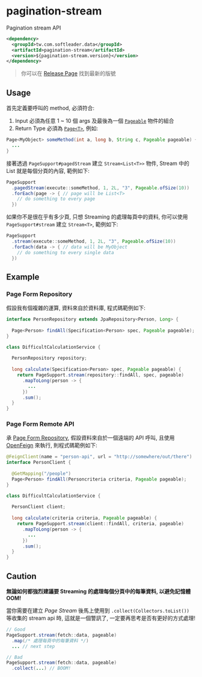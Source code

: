# pagination-stream

Pagination stream API

```xml
<dependency>
  <groupId>tw.com.softleader.data</groupId>
  <artifactId>pagination-stream</artifactId>
  <version>${pagination-stream.version}</version>
</dependency>
```

> 你可以在 [Release Page](https://github.com/softleader/pagination-stream/releases) 找到最新的版號

## Usage

首先定義要呼叫的 method, 必須符合:

1. Input 必須為任意 1 ~ 10 個 args 及最後為一個 [`Pageable`](https://docs.spring.io/spring-data/commons/docs/current/api/org/springframework/data/domain/Pageable.html) 物件的組合
2. Return Type 必須為 [`Page<T>`](https://docs.spring.io/spring-data/commons/docs/current/api/org/springframework/data/domain/Page.html), 例如:

```java
Page<MyObject> someMethod(int a, long b, String c, Pageable pageable) {
  ...
}  
```

接著透過 `PageSupport#pagedStream` 建立 `Stream<List<T>>` 物件, Stream 中的 List 就是每個分頁的內容, 範例如下:

```java
PageSupport
  .pagedStream(execute::someMethod, 1, 2L, "3", Pageable.ofSize(10))
  .forEach(page -> { // page will be List<T>
    // do something to every page
  })
```

如果你不是很在乎有多少頁, 只想 Streaming 的處理每頁中的資料, 你可以使用 `PageSupport#stream` 建立 `Stream<T>`, 範例如下:

```java    
PageSupport
  .stream(execute::someMethod, 1, 2L, "3", Pageable.ofSize(10))
  .forEach(data -> { // data will be MyObject
    // do something to every single data
  })
```

## Example

### Page Form Repository

假設我有個複雜的運算, 資料來自於資料庫, 程式碼範例如下:

```java
interface PersonRepository extends JpaRepository<Person, Long> {
 
  Page<Person> findAll(Specification<Person> spec, Pageable pageable);
}

class DifficultCalculationService {
  
  PersonRepository repository;
  
  long calculate(Specification<Person> spec, Pageable pageable) {
    return PageSupport.stream(repository::findAll, spec, pageable)
      .mapToLong(person -> {
        ...
      })
      .sum();
  }
}
```

### Page Form Remote API

承 [Page Form Repository](#page-form-repository), 假設資料來自於一個遠端的 API 呼叫, 且使用 [OpenFeign](https://spring.io/projects/spring-cloud-openfeign) 來執行, 則程式碼範例如下:

```java
@FeignClient(name = "person-api", url = "http://somewhere/out/there")
interface PersonClient {
 
  @GetMapping("/people")
  Page<Person> findAll(Personcriteria criteria, Pageable pageable);
}

class DifficultCalculationService {
  
  PersonClient client;
  
  long calculate(criteria criteria, Pageable pageable) {
    return PageSupport.stream(client::findAll, criteria, pageable)
      .mapToLong(person -> {
        ...
      })
      .sum();
  }
}
```

## Caution

**無論如何都強烈建議要 Streaming 的處理每個分頁中的每筆資料, 以避免記憶體 OOM!**

當你需要在建立 *Page Stream* 後馬上使用到  `.collect(Collectors.toList())` 等收集的 stream api 時, 這就是一個警訊了, 一定要再思考是否有更好的方式處理!

```java
// Good
PageSupport.stream(fetch::data, pageable)
  .map(/* 處理每頁中的每筆資料 */)
  ... // next step

// Bad
PageSupport.stream(fetch::data, pageable)
  .collect(...) // BOOM!
```
